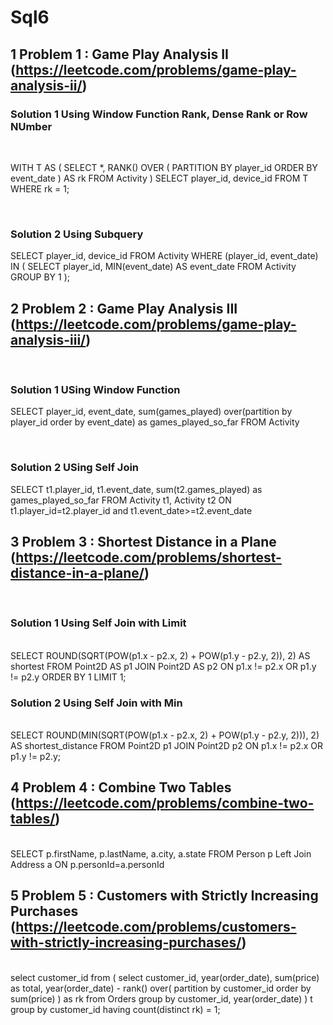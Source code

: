 # Sql6

## 1 Problem 1 : Game Play Analysis II	(https://leetcode.com/problems/game-play-analysis-ii/)
### Solution 1 Using Window Function Rank, Dense Rank or Row NUmber
<br>

WITH
    T AS (
        SELECT
            *,
            RANK() OVER (
                PARTITION BY player_id
                ORDER BY event_date
            ) AS rk
        FROM Activity
    )
SELECT player_id, device_id
FROM T
WHERE rk = 1;

<br>

### Solution 2 Using Subquery

SELECT
    player_id,
    device_id
FROM Activity
WHERE
    (player_id, event_date) IN (
        SELECT
            player_id,
            MIN(event_date) AS event_date
        FROM Activity
        GROUP BY 1
    );

## 2 Problem 2 : Game Play Analysis III		(https://leetcode.com/problems/game-play-analysis-iii/)
<br>

### Solution 1 USing Window Function
SELECT 	player_id, event_date,
	sum(games_played) over(partition by player_id order by event_date) as games_played_so_far
FROM Activity

<br>

### Solution 2 USing Self Join
SELECT 	t1.player_id, t1.event_date,
	sum(t2.games_played) as games_played_so_far
FROM Activity t1, Activity t2
ON t1.player_id=t2.player_id and t1.event_date>=t2.event_date
<br>

## 3 Problem 3 : Shortest Distance in a Plane		(https://leetcode.com/problems/shortest-distance-in-a-plane/)
<br>

### Solution 1 Using Self Join with Limit
<br>
SELECT ROUND(SQRT(POW(p1.x - p2.x, 2) + POW(p1.y - p2.y, 2)), 2) AS shortest
FROM
    Point2D AS p1
    JOIN Point2D AS p2 ON p1.x != p2.x OR p1.y != p2.y
ORDER BY 1
LIMIT 1;
<br>

### Solution 2 Using Self Join with Min
<br>
SELECT 
    ROUND(MIN(SQRT(POW(p1.x - p2.x, 2) + POW(p1.y - p2.y, 2))), 2) AS shortest_distance
FROM 
    Point2D p1
JOIN 
    Point2D p2 
ON 
    p1.x != p2.x OR p1.y != p2.y;


## 4 Problem 4 : Combine Two Tables	(https://leetcode.com/problems/combine-two-tables/)
<br>
SELECT p.firstName, p.lastName, a.city, a.state
FROM Person p Left Join Address a
ON p.personId=a.personId
<br>

## 5 Problem 5 : Customers with Strictly Increasing Purchases		(https://leetcode.com/problems/customers-with-strictly-increasing-purchases/)
<br>
select
    customer_id
from
    (
        select
            customer_id,
            year(order_date),
            sum(price) as total,
            year(order_date) - rank() over(
                partition by customer_id
                order by
                    sum(price)
            ) as rk
        from
            Orders
        group by
            customer_id,
            year(order_date)
    ) t
group by
    customer_id
having
    count(distinct rk) = 1; 
